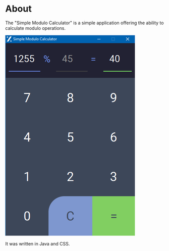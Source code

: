 # About

The "Simple Modulo Calculator" is a simple application offering the ability to calculate modulo operations.

![Screenshot](https://github.com/harrydehix/Simple-Modulo-Calculator/blob/master/screenshots/screenshot.PNG)

It was written in Java and CSS.
